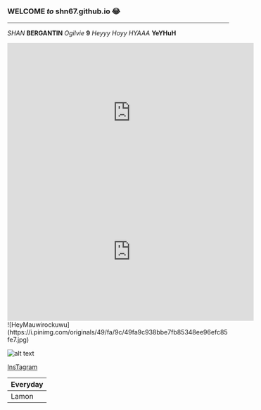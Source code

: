 ### **WELCOME** *to* shn67.github.io :joy:
---
*SHAN* **BERGANTIN** *Ogilvie* **9**
*Heyyy Hoyy HYAAA*
**YeYHuH**
<iframe width="560" height="315" src="https://www.youtube.com/embed/fjuJgqrZSIk" title="YouTube video player" frameborder="0" allow="accelerometer; autoplay; clipboard-write; encrypted-media; gyroscope; picture-in-picture" allowfullscreen></iframe>
<iframe width="560" height="315" src="https://www.youtube.com/embed/dQw4w9WgXcQ" title="YouTube video player" frameborder="0" allow="accelerometer; autoplay; clipboard-write; encrypted-media; gyroscope; picture-in-picture" allowfullscreen></iframe>
![HeyMauwirockuwu](https://i.pinimg.com/originals/49/fa/9c/49fa9c938bbe7fb85348ee96efc85fe7.jpg)

![alt text](https://i.huffpost.com/gen/1873630/images/o-PIOJO-HERRERA-MEMES-facebook.jpg)

[InsTagram](https://www.youtube.com/watch?v=dQw4w9WgXcQ)

| Everyday | 
|----------|
|   Lamon  |
